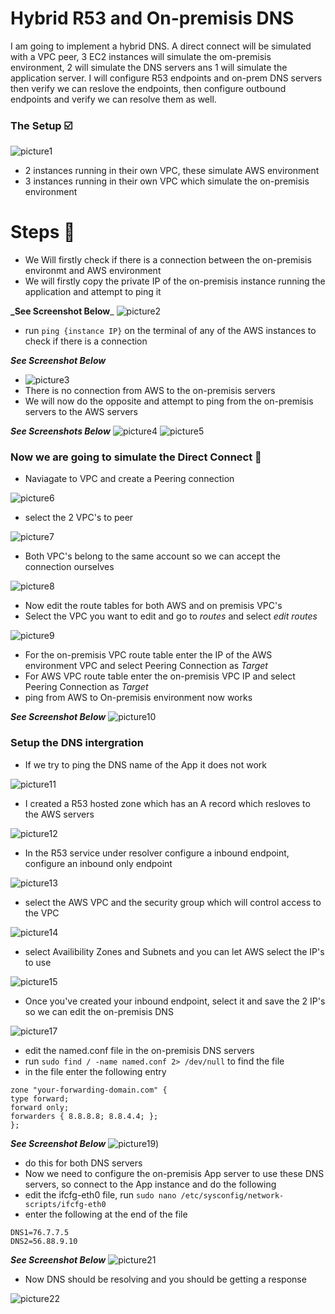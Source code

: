 # Hybrid R53 and On-premisis DNS
I am going to implement a hybrid DNS. A direct connect will be simulated with a VPC peer, 3 EC2 instances will simulate the om-premisis environment, 2 will simulate the DNS servers ans 1 will simulate the application server. I will configure R53 endpoints and on-prem DNS servers then verify we can reslove the endpoints, then configure outbound endpoints and verify we can resolve them as well.

### The Setup ☑️
![picture1](https://github.com/Lihle80/AWS/blob/main/Hybrid-R53-and-On-premises-DNS/images/1.-created-instances-which-run-in-seperate-VPC's.png)
- 2 instances running in their own VPC, these simulate AWS environment
- 3 instances running in their own VPC which simulate the on-premisis environment

# Steps 🐾
- We Will firstly check if there is a connection between the on-premisis environmt and AWS environment
- We will firstly copy the private IP of the on-premisis instance running the application and attempt to ping it

**_See Screenshot Below**_
![picture2](https://github.com/Lihle80/AWS/blob/main/Hybrid-R53-and-On-premises-DNS/images/2.-copied-on-prem-app-instance-private-ip.png)
- run ```ping {instance IP}``` on the terminal of any of the AWS instances to check if there is a connection

**_See Screenshot Below_**
- ![picture3](https://github.com/Lihle80/AWS/blob/main/Hybrid-R53-and-On-premises-DNS/images/3.-cannot-ping-app-instance-from-aws.png)
- There is no connection from AWS to the on-premisis servers
- We will now do the opposite and attempt to ping from the on-premisis servers to the AWS servers

**_See Screenshots Below_**
![picture4](https://github.com/Lihle80/AWS/blob/main/Hybrid-R53-and-On-premises-DNS/images/4.-copied-aws-instance-private-ip.png)
![picture5](https://github.com/Lihle80/AWS/blob/main/Hybrid-R53-and-On-premises-DNS/images/5.-cannot-ping-aws-servers-from-on-prem-server.png)
### Now we are going to simulate the Direct Connect 🔗
- Naviagate to VPC and create a Peering connection

![picture6](https://github.com/Lihle80/AWS/blob/main/Hybrid-R53-and-On-premises-DNS/images/6.-nav-to-VPC-and-create-a-VPC-peering.png)
- select the 2 VPC's to peer

![picture7](https://github.com/Lihle80/AWS/blob/main/Hybrid-R53-and-On-premises-DNS/images/7.-Select-2-VPC's-to-peer.png)
- Both VPC's belong to the same account so we can accept the connection ourselves

![picture8](https://github.com/Lihle80/AWS/blob/main/Hybrid-R53-and-On-premises-DNS/images/8.-accept-peering-connection.png)
- Now edit the route tables for both AWS and on premisis VPC's
- Select the VPC you want to edit and go to _routes_ and select _edit routes_ 

![picture9](https://github.com/Lihle80/AWS/blob/main/Hybrid-R53-and-On-premises-DNS/images/9.-edit-on-prem-and-aws-Route-table-to-point-at-each-other.png)
- For the on-premisis VPC route table enter the IP of the AWS environment VPC and select Peering Connection as _Target_
- For AWS VPC route table enter the on-premisis VPC IP and select Peering Connection as _Target_
- ping from AWS to On-premisis environment now works

**_See Screenshot Below_**
![picture10](https://github.com/Lihle80/AWS/blob/main/Hybrid-R53-and-On-premises-DNS/images/10.-ping-from-aws-to-on-prem-works.png)

### Setup the DNS intergration
- If we try to ping the DNS name of the App it does not work

![picture11](https://github.com/Lihle80/AWS/blob/main/Hybrid-R53-and-On-premises-DNS/images/11.-there-is-still-no-DNS-intergration-though.png)
- I created a R53 hosted zone which has an A record which resloves to the AWS servers

![picture12](https://github.com/Lihle80/AWS/blob/main/Hybrid-R53-and-On-premises-DNS/images/12.-r53-hosted-zone-which-has-an-A-record-which-resolves-to-aws-instances.png)
- In the R53 service under resolver configure a inbound endpoint, configure an inbound only endpoint

![picture13](https://github.com/Lihle80/AWS/blob/main/Hybrid-R53-and-On-premises-DNS/images/13.-create-inbound-only-endpoint.png)
- select the AWS VPC and the security group which will control access to the VPC

![picture14](https://github.com/Lihle80/AWS/blob/main/Hybrid-R53-and-On-premises-DNS/images/14.-select-AWS-VPC.png)
- select Availibility Zones and Subnets and you can let AWS select the IP's to use

![picture15](https://github.com/Lihle80/AWS/blob/main/Hybrid-R53-and-On-premises-DNS/images/15.-select-AZ's-and-subnets-and-let-AWS-select-IP's-to-use.png)
- Once you've created your inbound endpoint, select it and save the 2 IP's so we can edit the on-premisis DNS

![picture17](https://github.com/Lihle80/AWS/blob/main/Hybrid-R53-and-On-premises-DNS/images/17.-click-on-inbound-endpoint-and-save-the-2-IP-addresses-to-edit-the-on-prem-DNS.png)
- edit the named.conf file in the on-premisis DNS servers
- run ```sudo find / -name named.conf 2> /dev/null``` to find the file
- in the file enter the following entry
```
zone "your-forwarding-domain.com" {
type forward;
forward only;
forwarders { 8.8.8.8; 8.8.4.4; };
};
```
**_See Screenshot Below_**
![picture19](https://github.com/Lihle80/AWS/blob/main/Hybrid-R53-and-On-premises-DNS/images/19.-enter-this(do-the-same-for-other-DNS).png))
- do this for both DNS servers
- Now we need to configure the on-premisis App server to use these DNS servers, so connect to the App instance and do the following
- edit the ifcfg-eth0 file, run
```sudo nano /etc/sysconfig/network-scripts/ifcfg-eth0```
- enter the following at the end of the file
```
DNS1=76.7.7.5
DNS2=56.88.9.10
```
**_See Screenshot Below_**
![picture21](https://github.com/Lihle80/AWS/blob/main/Hybrid-R53-and-On-premises-DNS/images/21.-add-the-following-to-sudo-nano-etc-sysconfig-network-scripts-ifcfg-eth0.png)
- Now DNS should be resolving and you should be getting a response

![picture22](https://github.com/Lihle80/AWS/blob/main/Hybrid-R53-and-On-premises-DNS/images/22.-DNS-name-is-now-resloving.png)
